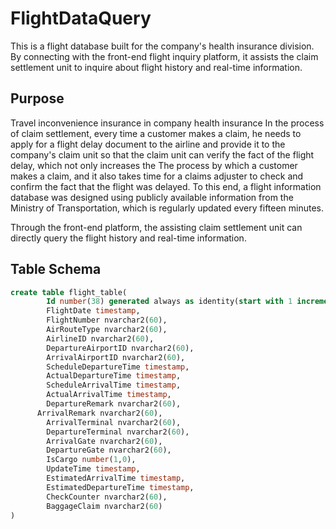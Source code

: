 # FlightDataQuery
This is a flight database built for the company's health insurance division. 
By connecting with the front-end flight inquiry platform, 
it assists the claim settlement unit to inquire about flight history and real-time information.

## Purpose
Travel inconvenience insurance in company health insurance In the process of claim settlement, 
every time a customer makes a claim, 
he needs to apply for a flight delay document to the airline and provide it to the company's claim unit so that the claim unit can verify the fact of the flight delay,
which not only increases the The process by which a customer makes a claim, and it also takes time for a claims adjuster to check and confirm the fact that the flight was delayed.
To this end, 
a flight information database was designed using publicly available information from the Ministry of Transportation, which is regularly updated every fifteen minutes.

Through the front-end platform, 
the assisting claim settlement unit can directly query the flight history and real-time information.

## Table Schema
```sql
create table flight_table(
		Id number(38) generated always as identity(start with 1 increment by 1),
		FlightDate timestamp,
		FlightNumber nvarchar2(60),
		AirRouteType nvarchar2(60),
		AirlineID nvarchar2(60),
		DepartureAirportID nvarchar2(60),
		ArrivalAirportID nvarchar2(60),
		ScheduleDepartureTime timestamp,
		ActualDepartureTime timestamp,
		ScheduleArrivalTime timestamp,
		ActualArrivalTime timestamp,
		DepartureRemark nvarchar2(60),
	  ArrivalRemark nvarchar2(60),
		ArrivalTerminal nvarchar2(60),
		DepartureTerminal nvarchar2(60),
		ArrivalGate nvarchar2(60),
		DepartureGate nvarchar2(60),
		IsCargo number(1,0),
		UpdateTime timestamp,
		EstimatedArrivalTime timestamp,
		EstimatedDepartureTime timestamp,
		CheckCounter nvarchar2(60),
		BaggageClaim nvarchar2(60)
)
```
